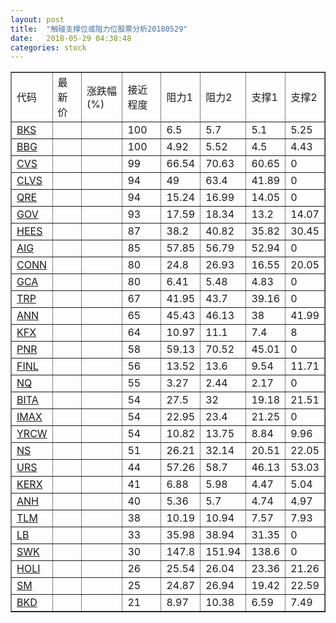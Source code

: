 ```yaml
---
layout: post
title:  "触碰支撑位或阻力位股票分析20180529"
date:   2018-05-29 04:38:48
categories: stock
---
```

<script type="text/javascript">
var stockList = []
stockList.push('gb_bks');
stockList.push('gb_bbg');
stockList.push('gb_cvs');
stockList.push('gb_clvs');
stockList.push('gb_qre');
stockList.push('gb_gov');
stockList.push('gb_hees');
stockList.push('gb_aig');
stockList.push('gb_conn');
stockList.push('gb_gca');
stockList.push('gb_trp');
stockList.push('gb_ann');
stockList.push('gb_kfx');
stockList.push('gb_pnr');
stockList.push('gb_finl');
stockList.push('gb_nq');
stockList.push('gb_bita');
stockList.push('gb_imax');
stockList.push('gb_yrcw');
stockList.push('gb_ns');
stockList.push('gb_urs');
stockList.push('gb_kerx');
stockList.push('gb_anh');
stockList.push('gb_tlm');
stockList.push('gb_lb');
stockList.push('gb_swk');
stockList.push('gb_holi');
stockList.push('gb_sm');
stockList.push('gb_bkd');
</script>
<table border="1">
 <tr>
 <td>代码</td>
 <td>最新价</td>
 <td>涨跌幅(%)</td>
 <td>接近程度</td>
 <td>阻力1</td>
 <td>阻力2</td>
 <td>支撑1</td>
 <td>支撑2</td>
</tr>
  <tr id="bks" class="green">
  <td><a href="http://stock.finance.sina.com.cn/usstock/quotes/BKS.html" target="_blank">BKS</a></td><td></td><td></td><td>100</td><td>6.5</td><td>5.7</td><td>5.1</td><td>5.25</td></tr>
  <tr id="bbg" class="red">
  <td><a href="http://stock.finance.sina.com.cn/usstock/quotes/BBG.html" target="_blank">BBG</a></td><td></td><td></td><td>100</td><td>4.92</td><td>5.52</td><td>4.5</td><td>4.43</td></tr>
  <tr id="cvs" class="red">
  <td><a href="http://stock.finance.sina.com.cn/usstock/quotes/CVS.html" target="_blank">CVS</a></td><td></td><td></td><td>99</td><td>66.54</td><td>70.63</td><td>60.65</td><td>0</td></tr>
  <tr id="clvs" class="red">
  <td><a href="http://stock.finance.sina.com.cn/usstock/quotes/CLVS.html" target="_blank">CLVS</a></td><td></td><td></td><td>94</td><td>49</td><td>63.4</td><td>41.89</td><td>0</td></tr>
  <tr id="qre" class="red">
  <td><a href="http://stock.finance.sina.com.cn/usstock/quotes/QRE.html" target="_blank">QRE</a></td><td></td><td></td><td>94</td><td>15.24</td><td>16.99</td><td>14.05</td><td>0</td></tr>
  <tr id="gov" class="green">
  <td><a href="http://stock.finance.sina.com.cn/usstock/quotes/GOV.html" target="_blank">GOV</a></td><td></td><td></td><td>93</td><td>17.59</td><td>18.34</td><td>13.2</td><td>14.07</td></tr>
  <tr id="hees" class="green">
  <td><a href="http://stock.finance.sina.com.cn/usstock/quotes/HEES.html" target="_blank">HEES</a></td><td></td><td></td><td>87</td><td>38.2</td><td>40.82</td><td>35.82</td><td>30.45</td></tr>
  <tr id="aig" class="green">
  <td><a href="http://stock.finance.sina.com.cn/usstock/quotes/AIG.html" target="_blank">AIG</a></td><td></td><td></td><td>85</td><td>57.85</td><td>56.79</td><td>52.94</td><td>0</td></tr>
  <tr id="conn" class="red">
  <td><a href="http://stock.finance.sina.com.cn/usstock/quotes/CONN.html" target="_blank">CONN</a></td><td></td><td></td><td>80</td><td>24.8</td><td>26.93</td><td>16.55</td><td>20.05</td></tr>
  <tr id="gca" class="green">
  <td><a href="http://stock.finance.sina.com.cn/usstock/quotes/GCA.html" target="_blank">GCA</a></td><td></td><td></td><td>80</td><td>6.41</td><td>5.48</td><td>4.83</td><td>0</td></tr>
  <tr id="trp" class="red">
  <td><a href="http://stock.finance.sina.com.cn/usstock/quotes/TRP.html" target="_blank">TRP</a></td><td></td><td></td><td>67</td><td>41.95</td><td>43.7</td><td>39.16</td><td>0</td></tr>
  <tr id="ann" class="red">
  <td><a href="http://stock.finance.sina.com.cn/usstock/quotes/ANN.html" target="_blank">ANN</a></td><td></td><td></td><td>65</td><td>45.43</td><td>46.13</td><td>38</td><td>41.99</td></tr>
  <tr id="kfx" class="green">
  <td><a href="http://stock.finance.sina.com.cn/usstock/quotes/KFX.html" target="_blank">KFX</a></td><td></td><td></td><td>64</td><td>10.97</td><td>11.1</td><td>7.4</td><td>8</td></tr>
  <tr id="pnr" class="green">
  <td><a href="http://stock.finance.sina.com.cn/usstock/quotes/PNR.html" target="_blank">PNR</a></td><td></td><td></td><td>58</td><td>59.13</td><td>70.52</td><td>45.01</td><td>0</td></tr>
  <tr id="finl" class="green">
  <td><a href="http://stock.finance.sina.com.cn/usstock/quotes/FINL.html" target="_blank">FINL</a></td><td></td><td></td><td>56</td><td>13.52</td><td>13.6</td><td>9.54</td><td>11.71</td></tr>
  <tr id="nq" class="green">
  <td><a href="http://stock.finance.sina.com.cn/usstock/quotes/NQ.html" target="_blank">NQ</a></td><td></td><td></td><td>55</td><td>3.27</td><td>2.44</td><td>2.17</td><td>0</td></tr>
  <tr id="bita" class="green">
  <td><a href="http://stock.finance.sina.com.cn/usstock/quotes/BITA.html" target="_blank">BITA</a></td><td></td><td></td><td>54</td><td>27.5</td><td>32</td><td>19.18</td><td>21.51</td></tr>
  <tr id="imax" class="green">
  <td><a href="http://stock.finance.sina.com.cn/usstock/quotes/IMAX.html" target="_blank">IMAX</a></td><td></td><td></td><td>54</td><td>22.95</td><td>23.4</td><td>21.25</td><td>0</td></tr>
  <tr id="yrcw" class="red">
  <td><a href="http://stock.finance.sina.com.cn/usstock/quotes/YRCW.html" target="_blank">YRCW</a></td><td></td><td></td><td>54</td><td>10.82</td><td>13.75</td><td>8.84</td><td>9.96</td></tr>
  <tr id="ns" class="green">
  <td><a href="http://stock.finance.sina.com.cn/usstock/quotes/NS.html" target="_blank">NS</a></td><td></td><td></td><td>51</td><td>26.21</td><td>32.14</td><td>20.51</td><td>22.05</td></tr>
  <tr id="urs" class="green">
  <td><a href="http://stock.finance.sina.com.cn/usstock/quotes/URS.html" target="_blank">URS</a></td><td></td><td></td><td>44</td><td>57.26</td><td>58.7</td><td>46.13</td><td>53.03</td></tr>
  <tr id="kerx" class="green">
  <td><a href="http://stock.finance.sina.com.cn/usstock/quotes/KERX.html" target="_blank">KERX</a></td><td></td><td></td><td>41</td><td>6.88</td><td>5.98</td><td>4.47</td><td>5.04</td></tr>
  <tr id="anh" class="green">
  <td><a href="http://stock.finance.sina.com.cn/usstock/quotes/ANH.html" target="_blank">ANH</a></td><td></td><td></td><td>40</td><td>5.36</td><td>5.7</td><td>4.74</td><td>4.97</td></tr>
  <tr id="tlm" class="green">
  <td><a href="http://stock.finance.sina.com.cn/usstock/quotes/TLM.html" target="_blank">TLM</a></td><td></td><td></td><td>38</td><td>10.19</td><td>10.94</td><td>7.57</td><td>7.93</td></tr>
  <tr id="lb" class="red">
  <td><a href="http://stock.finance.sina.com.cn/usstock/quotes/LB.html" target="_blank">LB</a></td><td></td><td></td><td>33</td><td>35.98</td><td>38.94</td><td>31.35</td><td>0</td></tr>
  <tr id="swk" class="red">
  <td><a href="http://stock.finance.sina.com.cn/usstock/quotes/SWK.html" target="_blank">SWK</a></td><td></td><td></td><td>30</td><td>147.8</td><td>151.94</td><td>138.6</td><td>0</td></tr>
  <tr id="holi" class="red">
  <td><a href="http://stock.finance.sina.com.cn/usstock/quotes/HOLI.html" target="_blank">HOLI</a></td><td></td><td></td><td>26</td><td>25.54</td><td>26.04</td><td>23.36</td><td>21.26</td></tr>
  <tr id="sm" class="red">
  <td><a href="http://stock.finance.sina.com.cn/usstock/quotes/SM.html" target="_blank">SM</a></td><td></td><td></td><td>25</td><td>24.87</td><td>26.94</td><td>19.42</td><td>22.59</td></tr>
  <tr id="bkd" class="green">
  <td><a href="http://stock.finance.sina.com.cn/usstock/quotes/BKD.html" target="_blank">BKD</a></td><td></td><td></td><td>21</td><td>8.97</td><td>10.38</td><td>6.59</td><td>7.49</td></tr>
</table>
